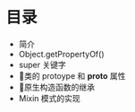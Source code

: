 # 目录

- 简介
- Object.getPropertyOf()
- super 关键字
- 类的 protoype 和 __proto__ 属性
- 原生构造函数的继承
- Mixin 模式的实现
